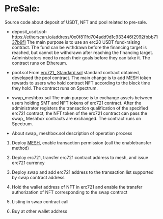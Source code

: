 # PreSale:
Source code about deposit of USDT, NFT and pool related to pre-sale.

* deposit_usdt.sol-https://etherscan.io/address/0x0f811fd704add9d1c933446f2992fbbb7137b9f1
The main purpose is to use an erc20 USDT fund-raising contract. The fund can be withdrawn before the financing target is reached, but cannot be withdrawn after reaching the financing target. Administrators need to reach their goals before they can take it. The contract runs on Ethereum.

* pool.sol
From [erc721_ Standard.sol](https://github.com/OpenZeppelin/openzeppelin-contracts/tree/release-v2.3.0/contracts/token/ERC721) standard contract obtained, developed the pool contract.
The main change is to add MESH token rewards to users who hold contract NFT according to the block time they hold. The contract runs on Spectrum. 

* swap_meshbox.sol
The main purpose is to exchange assets between users holding SMT and NFT tokens of erc721 contract. After the administrator registers the transaction qualification of the specified erc721 contract, the NFT token of the erc721 contract can pass the swap_ Meshbox contracts are exchanged. The contract runs on Spectrum.

* About swap_ meshbox.sol description of operation process
1.  Deploy [MESH](https://spectrum.pub/token.html?source=commonts&tokenF=0xa4c9af589c07b7539e5fcc45975b995a45e3f379), enable transaction permission (call the enabletransfer method)

2.  Deploy erc721, transfer erc721 contract address to mesh, and issue erc721 currency

3.  Deploy swap and add erc721 address to the transaction list supported by swap contract address

4.  Hold the wallet address of NFT in erc721 and enable the transfer authorization of NFT corresponding to the swap contract

5.  Listing in swap contract call

6.  Buy at other wallet address
